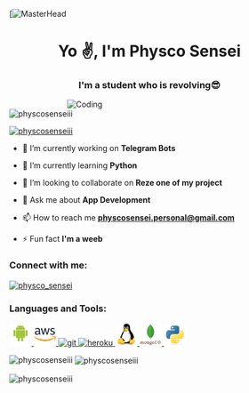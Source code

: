 [![MasterHead](https://i.pinimg.com/originals/8c/3d/19/8c3d19d72075c06a391e89de5b6f9c09.gif)
<h1 align="center">Yo ✌️, I'm Physco Sensei</h1>
<h3 align="center">I'm a student who is revolving😎</h3>
<img align="right" alt="Coding" width="400" src="https://64.media.tumblr.com/d1eac551cde1fa32c195995f669d15c4/tumblr_ph0k88R9XQ1xggw0so1_500.gif"

<p align="left"> <img src="https://komarev.com/ghpvc/?username=physcosenseiii&label=Profile%20views&color=0e75b6&style=flat" alt="physcosenseiii" /> </p>

<p align="left"> <a href="https://github.com/ryo-ma/github-profile-trophy"><img src="https://github-profile-trophy.vercel.app/?username=physcosenseiii" alt="physcosenseiii" /></a> </p>

- 🔭 I’m currently working on **Telegram Bots**

- 🌱 I’m currently learning **Python**

- 👯 I’m looking to collaborate on **Reze one of my project**

- 💬 Ask me about **App Development**

- 📫 How to reach me **physcosensei.personal@gmail.com**

- ⚡ Fun fact **I'm a weeb**

<h3 align="left">Connect with me:</h3>
<p align="left">
<a href="https://instagram.com/physco_sensei" target="blank"><img align="center" src="https://raw.githubusercontent.com/rahuldkjain/github-profile-readme-generator/master/src/images/icons/Social/instagram.svg" alt="physco_sensei" height="30" width="40" /></a>
</p>

<h3 align="left">Languages and Tools:</h3>
<p align="left"> <a href="https://developer.android.com" target="_blank" rel="noreferrer"> <img src="https://raw.githubusercontent.com/devicons/devicon/master/icons/android/android-original-wordmark.svg" alt="android" width="40" height="40"/> </a> <a href="https://aws.amazon.com" target="_blank" rel="noreferrer"> <img src="https://raw.githubusercontent.com/devicons/devicon/master/icons/amazonwebservices/amazonwebservices-original-wordmark.svg" alt="aws" width="40" height="40"/> </a> <a href="https://git-scm.com/" target="_blank" rel="noreferrer"> <img src="https://www.vectorlogo.zone/logos/git-scm/git-scm-icon.svg" alt="git" width="40" height="40"/> </a> <a href="https://heroku.com" target="_blank" rel="noreferrer"> <img src="https://www.vectorlogo.zone/logos/heroku/heroku-icon.svg" alt="heroku" width="40" height="40"/> </a> <a href="https://www.linux.org/" target="_blank" rel="noreferrer"> <img src="https://raw.githubusercontent.com/devicons/devicon/master/icons/linux/linux-original.svg" alt="linux" width="40" height="40"/> </a> <a href="https://www.mongodb.com/" target="_blank" rel="noreferrer"> <img src="https://raw.githubusercontent.com/devicons/devicon/master/icons/mongodb/mongodb-original-wordmark.svg" alt="mongodb" width="40" height="40"/> </a> <a href="https://www.python.org" target="_blank" rel="noreferrer"> <img src="https://raw.githubusercontent.com/devicons/devicon/master/icons/python/python-original.svg" alt="python" width="40" height="40"/> </a> </p>

<p><img align="left" src="https://github-readme-stats.vercel.app/api/top-langs?username=physcosenseiii&show_icons=true&locale=en&layout=compact" alt="physcosenseiii" /></p>

<p>&nbsp;<img align="center" src="https://github-readme-stats.vercel.app/api?username=physcosenseiii&show_icons=true&locale=en" alt="physcosenseiii" /></p>

<p><img align="center" src="https://github-readme-streak-stats.herokuapp.com/?user=physcosenseiii&" alt="physcosenseiii" /></p>
